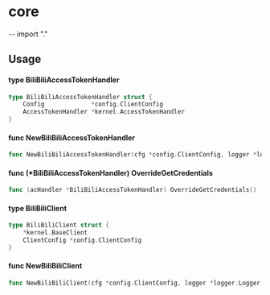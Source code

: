# core
--
    import "."


## Usage

#### type BiliBiliAccessTokenHandler

```go
type BiliBiliAccessTokenHandler struct {
	Config             *config.ClientConfig
	AccessTokenHandler *kernel.AccessTokenHandler
}
```


#### func  NewBiliBiliAccessTokenHandler

```go
func NewBiliBiliAccessTokenHandler(cfg *config.ClientConfig, logger *logger.Logger, cache cache.ICache) (*BiliBiliAccessTokenHandler, error)
```

#### func (*BiliBiliAccessTokenHandler) OverrideGetCredentials

```go
func (acHandler *BiliBiliAccessTokenHandler) OverrideGetCredentials()
```

#### type BiliBiliClient

```go
type BiliBiliClient struct {
	*kernel.BaseClient
	ClientConfig *config.ClientConfig
}
```


#### func  NewBiliBiliClient

```go
func NewBiliBiliClient(cfg *config.ClientConfig, logger *logger.Logger, cache cache.ICache) (*BiliBiliClient, error)
```

